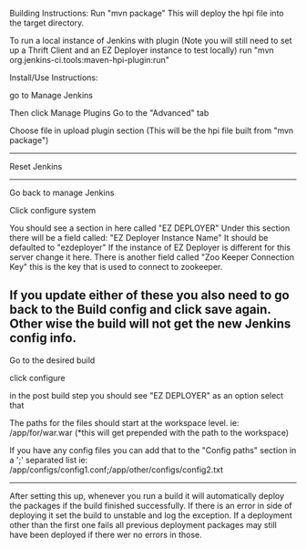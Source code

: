 Building Instructions:
Run "mvn package"
This will deploy the hpi file into the target directory.

To run a local instance of Jenkins with plugin
(Note you will still need to set up a Thrift Client and an EZ Deployer instance to test locally)
run "mvn org.jenkins-ci.tools:maven-hpi-plugin:run"

Install/Use Instructions:

go to Manage Jenkins

Then click Manage Plugins
Go to the "Advanced" tab

Choose file in upload plugin section (This will be the hpi file built from "mvn package")

------------------

Reset Jenkins

------------------

Go back to manage Jenkins

Click configure system

You should see a section in here called "EZ DEPLOYER"
Under this section there will be a field called: "EZ Deployer Instance Name"
It should be defaulted to "ezdeployer"
If the instance of EZ Deployer is different for this server change it here.
There is another field called "Zoo Keeper Connection Key" this is the key that is used to connect to zookeeper.

If you update either of these you also need to go back to the Build config and click save again.  Other wise the build will
not get the new Jenkins config info.
------------------

Go to the desired build

click configure

in the post build step you should see "EZ DEPLOYER" as an option select that

The paths for the files should start at the workspace level.
ie: /app/for/war.war (*this will get prepended with the path to the workspace)

If you have any config files you can add that to the "Config paths" section in a ';' separated list
ie: /app/configs/config1.conf;/app/other/configs/config2.txt

------------------
After setting this up, whenever you run a build it will automatically deploy the packages if the build finished
successfully.  If there is an error in side of deploying it set the build to unstable and log the exception.  If a
deployment other than the first one fails all previous deployment packages may still have been deployed if there wer
no errors in those.
